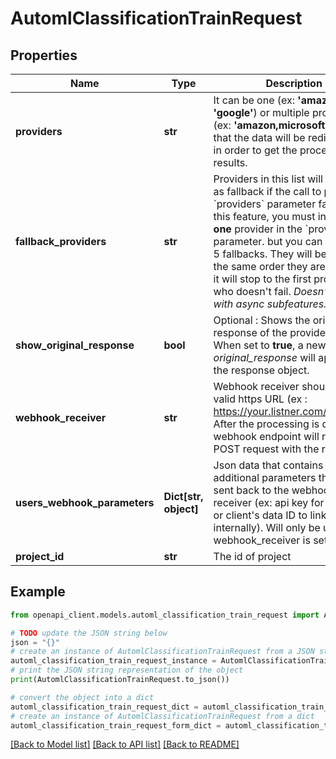 # AutomlClassificationTrainRequest


## Properties

Name | Type | Description | Notes
------------ | ------------- | ------------- | -------------
**providers** | **str** | It can be one (ex: **&#39;amazon&#39;** or **&#39;google&#39;**) or multiple provider(s) (ex: **&#39;amazon,microsoft,google&#39;**)             that the data will be redirected to in order to get the processed results. | 
**fallback_providers** | **str** | Providers in this list will be used as fallback if the call to provider in &#x60;providers&#x60; parameter fails.     To use this feature, you must input **only one** provider in the &#x60;providers&#x60; parameter. but you can put up to 5 fallbacks.  They will be tried in the same order they are input, and it will stop to the first provider who doesn&#39;t fail.   *Doesn&#39;t work with async subfeatures.*      | [optional] 
**show_original_response** | **bool** | Optional : Shows the original response of the provider.&lt;br&gt;         When set to **true**, a new attribute *original_response* will appear in the response object. | [optional] [default to False]
**webhook_receiver** | **str** | Webhook receiver should be a valid https URL (ex : https://your.listner.com/endpoint).             After the processing is done, the webhook endpoint will receive a POST request with the result. | [optional] 
**users_webhook_parameters** | **Dict[str, object]** | Json data that contains of additional parameters that will be sent back to the webhook receiver             (ex: api key for security or client&#39;s data ID to link the result internally).             Will only be used when webhook_receiver is set. | [optional] 
**project_id** | **str** | The id of project | 

## Example

```python
from openapi_client.models.automl_classification_train_request import AutomlClassificationTrainRequest

# TODO update the JSON string below
json = "{}"
# create an instance of AutomlClassificationTrainRequest from a JSON string
automl_classification_train_request_instance = AutomlClassificationTrainRequest.from_json(json)
# print the JSON string representation of the object
print(AutomlClassificationTrainRequest.to_json())

# convert the object into a dict
automl_classification_train_request_dict = automl_classification_train_request_instance.to_dict()
# create an instance of AutomlClassificationTrainRequest from a dict
automl_classification_train_request_form_dict = automl_classification_train_request.from_dict(automl_classification_train_request_dict)
```
[[Back to Model list]](../README.md#documentation-for-models) [[Back to API list]](../README.md#documentation-for-api-endpoints) [[Back to README]](../README.md)


